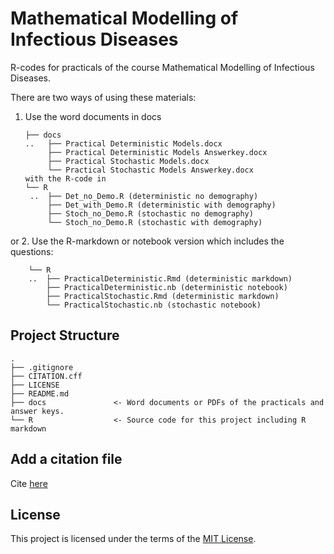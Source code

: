 # Mathematical Modelling of Infectious Diseases 

R-codes for practicals of the course Mathematical Modelling of Infectious Diseases.

There are two ways of using these materials:
1. Use the word documents in docs
   ```
   ├── docs
   ..   ├── Practical Deterministic Models.docx
        ├── Practical Deterministic Models Answerkey.docx
        ├── Practical Stochastic Models.docx
        └── Practical Stochastic Models Answerkey.docx
   with the R-code in
   └── R
    ..  ├── Det_no_Demo.R (deterministic no demography)
        ├── Det_with_Demo.R (deterministic with demography)
        ├── Stoch_no_Demo.R (stochastic no demography)
        └── Stoch_no_Demo.R (stochastic with demography)
   ```
or 
2. Use the R-markdown or notebook version which includes the questions:
```
    └── R
    ..  ├── PracticalDeterministic.Rmd (deterministic markdown)
        ├── PracticalDeterministic.nb (deterministic notebook)
        ├── PracticalStochastic.Rmd (deterministic markdown)
        └── PracticalStochastic.nb (stochastic notebook)
```


## Project Structure


```
.
├── .gitignore
├── CITATION.cff
├── LICENSE
├── README.md
├── docs               <- Word documents or PDFs of the practicals and answer keys.
└── R                  <- Source code for this project including R markdown

```

## Add a citation file
Cite [here](/CITATION.cff)

## License

This project is licensed under the terms of the [MIT License](/LICENSE).
